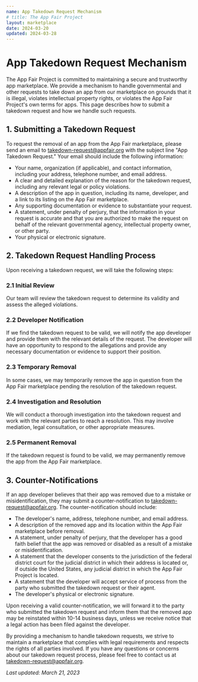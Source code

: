```yaml
---
name: App Takedown Request Mechanism
# title: The App Fair Project
layout: marketplace
date: 2024-03-20
updated: 2024-03-28
---
```


# App Takedown Request Mechanism

The App Fair Project is committed to maintaining a secure and trustworthy app marketplace. We provide a mechanism to handle governmental and other requests to take down an app from our marketplace on grounds that it is illegal, violates intellectual property rights, or violates the App Fair Project's own terms for apps. This page describes how to submit a takedown request and how we handle such requests.

## 1. Submitting a Takedown Request

To request the removal of an app from the App Fair marketplace, please send an email to [takedown-request@appfair.org](mailto:takedown-request@appfair.org) with the subject line "App Takedown Request." Your email should include the following information:

- Your name, organization (if applicable), and contact information, including your address, telephone number, and email address.
- A clear and detailed explanation of the reason for the takedown request, including any relevant legal or policy violations.
- A description of the app in question, including its name, developer, and a link to its listing on the App Fair marketplace.
- Any supporting documentation or evidence to substantiate your request.
- A statement, under penalty of perjury, that the information in your request is accurate and that you are authorized to make the request on behalf of the relevant governmental agency, intellectual property owner, or other party.
- Your physical or electronic signature.

## 2. Takedown Request Handling Process

Upon receiving a takedown request, we will take the following steps:

### 2.1 Initial Review

Our team will review the takedown request to determine its validity and assess the alleged violations.

### 2.2 Developer Notification

If we find the takedown request to be valid, we will notify the app developer and provide them with the relevant details of the request. The developer will have an opportunity to respond to the allegations and provide any necessary documentation or evidence to support their position.

### 2.3 Temporary Removal

In some cases, we may temporarily remove the app in question from the App Fair marketplace pending the resolution of the takedown request.

### 2.4 Investigation and Resolution

We will conduct a thorough investigation into the takedown request and work with the relevant parties to reach a resolution. This may involve mediation, legal consultation, or other appropriate measures.

### 2.5 Permanent Removal

If the takedown request is found to be valid, we may permanently remove the app from the App Fair marketplace.

## 3. Counter-Notifications

If an app developer believes that their app was removed due to a mistake or misidentification, they may submit a counter-notification to [takedown-request@appfair.org](mailto:takedown-request@appfair.org). The counter-notification should include:

- The developer's name, address, telephone number, and email address.
- A description of the removed app and its location within the App Fair marketplace before removal.
- A statement, under penalty of perjury, that the developer has a good faith belief that the app was removed or disabled as a result of a mistake or misidentification.
- A statement that the developer consents to the jurisdiction of the federal district court for the judicial district in which their address is located or, if outside the United States, any judicial district in which the App Fair Project is located.
- A statement that the developer will accept service of process from the party who submitted the takedown request or their agent.
- The developer's physical or electronic signature.

Upon receiving a valid counter-notification, we will forward it to the party who submitted the takedown request and inform them that the removed app may be reinstated within 10-14 business days, unless we receive notice that a legal action has been filed against the developer.

By providing a mechanism to handle takedown requests, we strive to maintain a marketplace that complies with legal requirements and respects the rights of all parties involved. If you have any questions or concerns about our takedown request process, please feel free to contact us at [takedown-request@appfair.org](mailto:takedown-request@appfair.org).




*Last updated: March 21, 2023*
